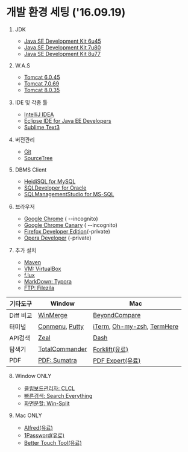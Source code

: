 # 개발 환경 세팅 ('16.09.19)

1. JDK
   - [Java SE Development Kit 6u45](http://www.oracle.com/technetwork/java/javase/downloads/java-archive-downloads-javase6-419409.html)
   - [Java SE Development Kit 7u80](http://www.oracle.com/technetwork/java/javase/downloads/java-archive-downloads-javase7-521261.html)
   - [Java SE Development Kit 8u77](http://www.oracle.com/technetwork/java/javase/downloads/java-archive-javase8-2177648.html)


2. W.A.S
   - [Tomcat 6.0.45](https://tomcat.apache.org/download-60.cgi)
   - [Tomcat 7.0.69](https://tomcat.apache.org/download-70.cgi)
   - [Tomcat 8.0.35](https://tomcat.apache.org/download-80.cgi)


3. IDE 및 각종 툴
   - [IntelliJ IDEA](https://www.jetbrains.com/idea/download/)
   - [Eclipse IDE for Java EE Developers](https://www.eclipse.org/downloads/)
   - [Sublime Text3](https://www.sublimetext.com/3)
4. 버전관리
   - [Git](https://git-scm.com/downloads)
   - [SourceTree](https://www.sourcetreeapp.com/)
5. DBMS Client
   - [HeidiSQL for MySQL](http://www.heidisql.com/download.php?download=portable)
   - [SQLDeveloper for Oracle](http://www.oracle.com/technetwork/developer-tools/sql-developer/overview/index-097090.html)
   - [SQLManagementStudio for MS-SQL](https://www.microsoft.com/ko-kr/download/details.aspx?id=29062)
6. 브라우저
   - [Google Chrome](https://www.google.co.kr/chrome/browser/desktop/) ( --incognito)
   - [Google Chrome Canary](https://www.google.co.kr/chrome/browser/canary.html) ( --incognito)
   - [Firefox Developer Edition](https://www.mozilla.org/ko/firefox/developer/)(-private)
   - [Opera Developer](http://www.opera.com/ko/developer) (-private)
7. 추가 설치
   - [Maven](https://maven.apache.org/download.cgi)
   - [VM: VirtualBox](https://www.virtualbox.org/)
   - [f.lux](https://justgetflux.com/)
   - [MarkDown: Typora](https://www.typora.io/)
   - [FTP: Filezila](https://filezilla-project.org/)




| 기타도구    | Window                                      | Mac                                   |
| ------- | ---------------------------------------- | ---------------------------------------- |
| Diff 비교 | [WinMerge](http://winmerge.org/)         | [BeyondCompare](http://www.scootersoftware.com/download.php) |
| 터미널     | [Conmenu](https://conemu.github.io/), [Putty](http://www.putty.org/) | [iTerm](https://www.iterm2.com/), [Oh-my-zsh](https://github.com/robbyrussell/oh-my-zsh), [TermHere](https://itunes.apple.com/us/app/termhere/id1114363220?mt=12) |
| API검색   | [Zeal](https://zealdocs.org/)            | [Dash](https://kapeli.com/dash)          |
| 탐색기     | [TotalCommander](https://www.ghisler.com/) | [Forklift(유료)](http://www.binarynights.com/forklift/) |
| PDF     | [PDF: Sumatra](http://sumatrapdfreader.org/free-pdf-reader.html) | [PDF Expert(유료)](https://readdle.com/products/pdfexpert5) |



8. Window ONLY
   - [클립보드관리자: CLCL](http://www.nakka.com/soft/clcl/index_eng.html)
   - [빠른검색: Search Everything](http://www.voidtools.com/)
   - [화면분할: Win-Split](http://winsplit-revolution.en.softonic.com/)


9. Mac ONLY
   - [Alfred(유료)](https://www.alfredapp.com/)
   - [1Password(유료)](https://1password.com/downloads/)
   - [Better Touch Tool(유료)](https://www.boastr.net/downloads/)
